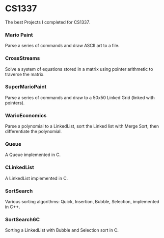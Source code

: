 # CS1337
The best Projects I completed for CS1337.

### Mario Paint
Parse a series of commands and draw ASCII art to a file.

### CrossStreams
Solve a system of equations stored in a matrix using pointer arithmetic to traverse the matrix.

### SuperMarioPaint
Parse a series of commands and draw to a 50x50 Linked Grid (linked with pointers).

### WarioEconomics
Parse a polynomial to a LinkedList, sort the Linked list with Merge Sort, then differentiate the polynomial.

### Queue
A Queue implemented in C.

### CLinkedList
A LinkedList implemented in C.

### SortSearch
Various sorting algorithms: Quick, Insertion, Bubble, Selection, implemented in C++.

### SortSearch6C
Sorting a LinkedList with Bubble and Selection sort in C.




